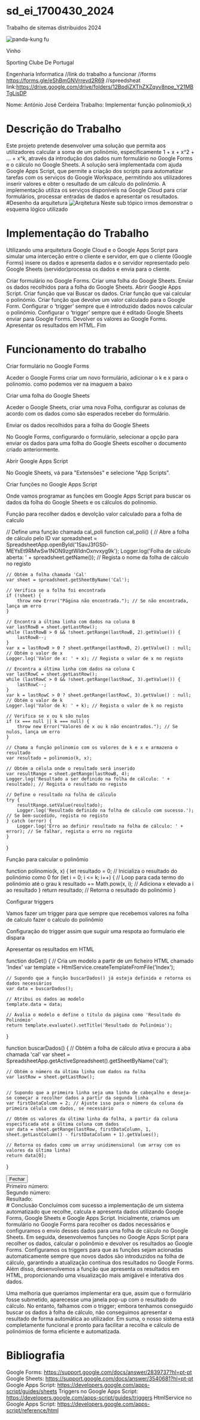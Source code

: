   # sd_ei_1700430_2024
Trabalho de sitemas distribuidos 2024 

![panda-kung fu](./Img/Po_icon.webp)

Vinho

Sporting Clube De Portugal   

Engenharia Informatica 
//link do trabalho a funcionar
//forms
https://forms.gle/eShBmGNVrrevd2R69
//spreedsheat
link:https://drive.google.com/drive/folders/12BpdiZXThZXZqyv8npe_Y21MBTgLisDP

Nome: António José Cerdeira 
Trabalho: Implementar função polinomio(k,x)

# Descrição do Trabalho
Este projeto pretende desenvolver uma solução que permita aos utilizadores calcular a soma de um polinómio, especificamente 1 + x + x^2 + ... + x^k, através da introdução dos dados num formulário no Google Forms e o cálculo no Google Sheets. A solução será implementada com ajuda Google Apps Script, que permite a criação dos scripts para automatizar tarefas com os serviços do Google Workspace, permitindo aos utilizadores inserir valores e obter o resultado de um cálculo do polinómio. A implementação utiliza os serviços disponíveis na Google Cloud para criar formulários, processar entradas de dados e apresentar os resultados.
#Desenho da arquitetura
![Arqitetura](./Img/D_Block_1700430_T5.png)
Neste sub tópico irmos demonstrar o esquema lógico utilizado 

# Implementação do Trabalho	
  Utilizando uma arquitetura Google Cloud e o Google Apps Script para simular uma interceção entre o cliente e servidor, em que o cliente (Google Forms) insere os dados e apresenta dados e o servidor representado pelo Google Sheets (servidor)processa os dados e envia para o cliente.

Criar formulário no Google Forms.
Criar uma folha do Google Sheets.
Enviar os dados recolhidos para a folha do Google Sheets.
Abrir Google Apps Script.
Criar função que vai Buscar os dados.
Criar função que vai calcular o polinómio.
Criar função que devolve um valor calculado para o Google Form.
Configurar o ‘trigger’ sempre que é introduzido dados novos calcular o polinómio.
Configurar o ‘trigger’ sempre que é editado Google Sheets enviar para Google Forms.
Devolver os valores ao Google Forms.
Apresentar os resultados em HTML.
Fim

# Funcionamento do trabalho	
Criar formulário no Google Forms

Aceder o Google Forms criar um novo formulário, adicionar o k e x para o polinomio. como podemos ver na imaguem a baixo 

Criar uma folha do Google Sheets

Aceder o Google Sheets, criar  uma nova Folha, configurar as colunas de acordo com os dados como são esperados receber do formulário.

Enviar os dados recolhidos para a folha do Google Sheets

No Google Forms, configurardo o formulário, selecionar a opção para enviar os dados para uma folha do Google Sheets escolher o documento criado  anteriormente.

Abrir Google Apps Script

No Google Sheets, vá para "Extensões" e selecione "App Scripts".

Criar funções no Google Apps Script

Onde vamos programar as funções em Google Apps Script para buscar os dados da folha do Google Sheets e os cálculos do polinomio.

Função para recolher dados e devolção valor calculado para a folha de calculo

// Define uma função chamada cal_poli
function cal_poli() {
    // Abre a folha de cálculo pelo ID
    var spreadsheet = SpreadsheetApp.openById('1SavJ3fGS0-MEYsEt9RMwSw1NON9zgtWIdnOxnvxyg9k');
    Logger.log('Folha de cálculo aberta: ' + spreadsheet.getName()); // Regista o nome da folha de cálculo no registo

    // Obtém a folha chamada 'Cal'
    var sheet = spreadsheet.getSheetByName('Cal');

    // Verifica se a folha foi encontrada
    if (!sheet) {
        throw new Error("Página não encontrada."); // Se não encontrada, lança um erro
    }

    // Encontra a última linha com dados na coluna B
    var lastRowB = sheet.getLastRow();
    while (lastRowB > 0 && !sheet.getRange(lastRowB, 2).getValue()) {
        lastRowB--;
    }
    var x = lastRowB > 0 ? sheet.getRange(lastRowB, 2).getValue() : null; // Obtém o valor de x
    Logger.log('Valor de x: ' + x); // Regista o valor de x no registo

    // Encontra a última linha com dados na coluna C
    var lastRowC = sheet.getLastRow();
    while (lastRowC > 0 && !sheet.getRange(lastRowC, 3).getValue()) {
        lastRowC--;
    }
    var k = lastRowC > 0 ? sheet.getRange(lastRowC, 3).getValue() : null; // Obtém o valor de k
    Logger.log('Valor de k: ' + k); // Regista o valor de k no registo

    // Verifica se x ou k são nulos
    if (x === null || k === null) {
        throw new Error("Valores de x ou k não encontrados."); // Se nulos, lança um erro
    }

    // Chama a função polinomio com os valores de k e x e armazena o resultado
    var resultado = polinomio(k, x);
   
    // Obtém a célula onde o resultado será inserido
    var resultRange = sheet.getRange(lastRowB, 4);
    Logger.log('Resultado a ser definido na folha de cálculo: ' + resultado); // Regista o resultado no registo

    // Define o resultado na folha de cálculo
    try {
        resultRange.setValue(resultado);
        Logger.log('Resultado definido na folha de cálculo com sucesso.'); // Se bem-sucedido, regista no registo
    } catch (error) {
        Logger.log('Erro ao definir resultado na folha de cálculo: ' + error); // Se falhar, regista o erro no registo
    }  
}


Função para calcular o polinômio

function polinomio(k, x) {
    let resultado = 0; // Inicializa o resultado do polinómio como 0
    for (let i = 0; i <= k; i++) { // Loop para cada termo do polinómio até o grau k
      resultado += Math.pow(x, i); // Adiciona x elevado a i ao resultado
    }
    return resultado; // Retorna o resultado do polinómio
  }


Configurar triggers

Vamos fazer um trigger para que sempre que recebemos valores na folha de calculo fazer o calculo do polinômio

Configuração do trigger assim que suguir uma respota ao formulario ele dispara 

Apresentar os resultados em HTML

function doGet() {
    // Cria um modelo a partir de um ficheiro HTML chamado 'Index'
    var template = HtmlService.createTemplateFromFile('Index');
 
    // Supondo que a função buscarDados() já esteja definida e retorna os dados necessários
    var data = buscarDados();
 
    // Atribui os dados ao modelo
    template.data = data;
 
    // Avalia o modelo e define o título da página como 'Resultado do Polinómio'
    return template.evaluate().setTitle('Resultado do Polinómio');
  }


function buscarDados() {
    // Obtém a folha de cálculo ativa e procura a aba chamada 'cal'
    var sheet = SpreadsheetApp.getActiveSpreadsheet().getSheetByName('cal');
 
    // Obtém o número da última linha com dados na folha
    var lastRow = sheet.getLastRow();


    // Supondo que a primeira linha seja uma linha de cabeçalho e deseja-se começar a recolher dados a partir da segunda linha
    var firstDataColumn = 2; // Ajuste isso para o número da coluna da primeira célula com dados, se necessário
 
    // Obtém os valores da última linha da folha, a partir da coluna especificada até a última coluna com dados
    var data = sheet.getRange(lastRow, firstDataColumn, 1, sheet.getLastColumn() - firstDataColumn + 1).getValues();
 
    // Retorna os dados como um array unidimensional (um array com os valores da última linha)
    return data[0];
  }


<div class="data-container">
<button class="close-btn" onclick="this.parentElement.style.display='none';">Fechar</button>


<!-- Este é o contêiner para os itens de dados -->
<div class="data-item">
    <label>Primeiro número:</label>
    <!-- Aqui exibimos o primeiro número -->
    <span><?= data[0]?></span>
</div>


<!-- Este é outro item de dados -->
<div class="data-item">
    <label>Segundo número:</label>
    <!-- Aqui exibimos o segundo número -->
    <span><?= data[1]?></span>
</div>


<!-- Este é o item de dados para o resultado -->
<div class="data-item">
    <label>Resultado:</label>
    <!-- Aqui exibimos o resultado do cálculo -->
    <span><?= data[2]?></span>
</div>
</div>
# Conclusão
Concluímos com sucesso a implementação de um sistema automatizado que recolhe, calcula e apresenta dados utilizando Google Forms, Google Sheets e Google Apps Script. Inicialmente, criamos um formulário no Google Forms para recolher os dados necessários e configuramos o envio desses dados para uma folha de cálculo no Google Sheets. Em seguida, desenvolvemos funções no Google Apps Script para recolher os dados, calcular o polinômio e devolver os resultados ao Google Forms.
Configuramos os triggers para que as funções sejam acionadas automaticamente sempre que novos dados são introduzidos na folha de cálculo, garantindo a atualização contínua dos resultados no Google Forms. Além disso, desenvolvemos a função que apresenta os resultados em HTML, proporcionando uma visualização mais amigável e interativa dos dados.

Uma melhoria que queríamos implementar era que, assim que o formulário fosse submetido, aparecesse uma janela pop-up com o resultado do cálculo. No entanto, falhamos com o trigger; embora tenhamos conseguido buscar os dados à folha de cálculo, não conseguimos apresentar o resultado de forma automática ao utilizador.
Em suma, o nosso sistema está completamente funcional e pronto para facilitar a recolha e cálculo de polinómios de forma eficiente e automatizada.

# Bibliografia

Google Forms: https://support.google.com/docs/answer/2839737?hl=pt-pt
Google Sheets: https://support.google.com/docs/answer/3540681?hl=pt-pt
Google Apps Script: https://developers.google.com/apps-script/guides/sheets
Triggers no Google Apps Script: https://developers.google.com/apps-script/guides/triggers
HtmlService no Google Apps Script: https://developers.google.com/apps-script/reference/html
